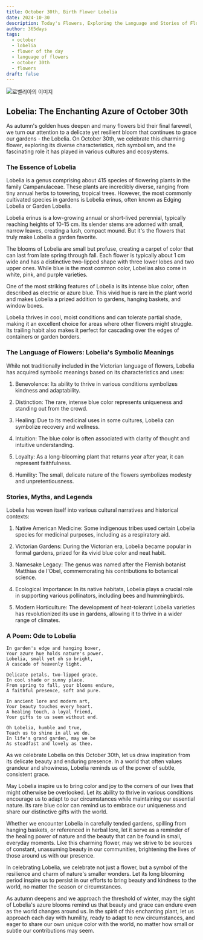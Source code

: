 ```yaml
---
title: October 30th, Birth Flower Lobelia
date: 2024-10-30
description: Today's Flowers, Exploring the Language and Stories of Flowers Lobelia
author: 365days
tags:
  - october
  - lobelia
  - flower of the day
  - language of flowers
  - october 30th
  - flowers
draft: false
---
```



![로벨리아의 이미지](https://cdn.pixabay.com/photo/2017/06/05/16/17/praise-lien-2374492_1280.jpg#center)
## Lobelia: The Enchanting Azure of October 30th

As autumn's golden hues deepen and many flowers bid their final farewell, we turn our attention to a delicate yet resilient bloom that continues to grace our gardens - the Lobelia. On October 30th, we celebrate this charming flower, exploring its diverse characteristics, rich symbolism, and the fascinating role it has played in various cultures and ecosystems.

### The Essence of Lobelia

Lobelia is a genus comprising about 415 species of flowering plants in the family Campanulaceae. These plants are incredibly diverse, ranging from tiny annual herbs to towering, tropical trees. However, the most commonly cultivated species in gardens is Lobelia erinus, often known as Edging Lobelia or Garden Lobelia.

Lobelia erinus is a low-growing annual or short-lived perennial, typically reaching heights of 10-15 cm. Its slender stems are adorned with small, narrow leaves, creating a lush, compact mound. But it's the flowers that truly make Lobelia a garden favorite.

The blooms of Lobelia are small but profuse, creating a carpet of color that can last from late spring through fall. Each flower is typically about 1 cm wide and has a distinctive two-lipped shape with three lower lobes and two upper ones. While blue is the most common color, Lobelias also come in white, pink, and purple varieties.

One of the most striking features of Lobelia is its intense blue color, often described as electric or azure blue. This vivid hue is rare in the plant world and makes Lobelia a prized addition to gardens, hanging baskets, and window boxes.

Lobelia thrives in cool, moist conditions and can tolerate partial shade, making it an excellent choice for areas where other flowers might struggle. Its trailing habit also makes it perfect for cascading over the edges of containers or garden borders.

### The Language of Flowers: Lobelia's Symbolic Meanings

While not traditionally included in the Victorian language of flowers, Lobelia has acquired symbolic meanings based on its characteristics and uses:

1. Benevolence: Its ability to thrive in various conditions symbolizes kindness and adaptability.

2. Distinction: The rare, intense blue color represents uniqueness and standing out from the crowd.

3. Healing: Due to its medicinal uses in some cultures, Lobelia can symbolize recovery and wellness.

4. Intuition: The blue color is often associated with clarity of thought and intuitive understanding.

5. Loyalty: As a long-blooming plant that returns year after year, it can represent faithfulness.

6. Humility: The small, delicate nature of the flowers symbolizes modesty and unpretentiousness.

### Stories, Myths, and Legends

Lobelia has woven itself into various cultural narratives and historical contexts:

1. Native American Medicine: Some indigenous tribes used certain Lobelia species for medicinal purposes, including as a respiratory aid.

2. Victorian Gardens: During the Victorian era, Lobelia became popular in formal gardens, prized for its vivid blue color and neat habit.

3. Namesake Legacy: The genus was named after the Flemish botanist Matthias de l'Obel, commemorating his contributions to botanical science.

4. Ecological Importance: In its native habitats, Lobelia plays a crucial role in supporting various pollinators, including bees and hummingbirds.

5. Modern Horticulture: The development of heat-tolerant Lobelia varieties has revolutionized its use in gardens, allowing it to thrive in a wider range of climates.

### A Poem: Ode to Lobelia

	In garden's edge and hanging bower,
	Your azure hue holds nature's power.
	Lobelia, small yet oh so bright,
	A cascade of heavenly light.
	
	Delicate petals, two-lipped grace,
	In cool shade or sunny place.
	From spring to fall, your blooms endure,
	A faithful presence, soft and pure.
	
	In ancient lore and modern art,
	Your beauty touches every heart.
	A healing touch, a loyal friend,
	Your gifts to us seem without end.
	
	Oh Lobelia, humble and true,
	Teach us to shine in all we do.
	In life's grand garden, may we be
	As steadfast and lovely as thee.

As we celebrate Lobelia on this October 30th, let us draw inspiration from its delicate beauty and enduring presence. In a world that often values grandeur and showiness, Lobelia reminds us of the power of subtle, consistent grace.

May Lobelia inspire us to bring color and joy to the corners of our lives that might otherwise be overlooked. Let its ability to thrive in various conditions encourage us to adapt to our circumstances while maintaining our essential nature. Its rare blue color can remind us to embrace our uniqueness and share our distinctive gifts with the world.

Whether we encounter Lobelia in carefully tended gardens, spilling from hanging baskets, or referenced in herbal lore, let it serve as a reminder of the healing power of nature and the beauty that can be found in small, everyday moments. Like this charming flower, may we strive to be sources of constant, unassuming beauty in our communities, brightening the lives of those around us with our presence.

In celebrating Lobelia, we celebrate not just a flower, but a symbol of the resilience and charm of nature's smaller wonders. Let its long blooming period inspire us to persist in our efforts to bring beauty and kindness to the world, no matter the season or circumstances.

As autumn deepens and we approach the threshold of winter, may the sight of Lobelia's azure blooms remind us that beauty and grace can endure even as the world changes around us. In the spirit of this enchanting plant, let us approach each day with humility, ready to adapt to new circumstances, and eager to share our own unique color with the world, no matter how small or subtle our contributions may seem.